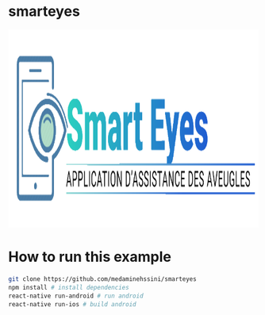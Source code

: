 # smarteyes

<p align="center"> <img  height="400" src="https://github.com/medaminehssini/smarteyes/blob/main/screens/assets/images/logo.png" alt="smartEyes" /> </p>

# How to run this example
```bash
git clone https://github.com/medaminehssini/smarteyes
npm install # install dependencies
react-native run-android # run android
react-native run-ios # build android
```
